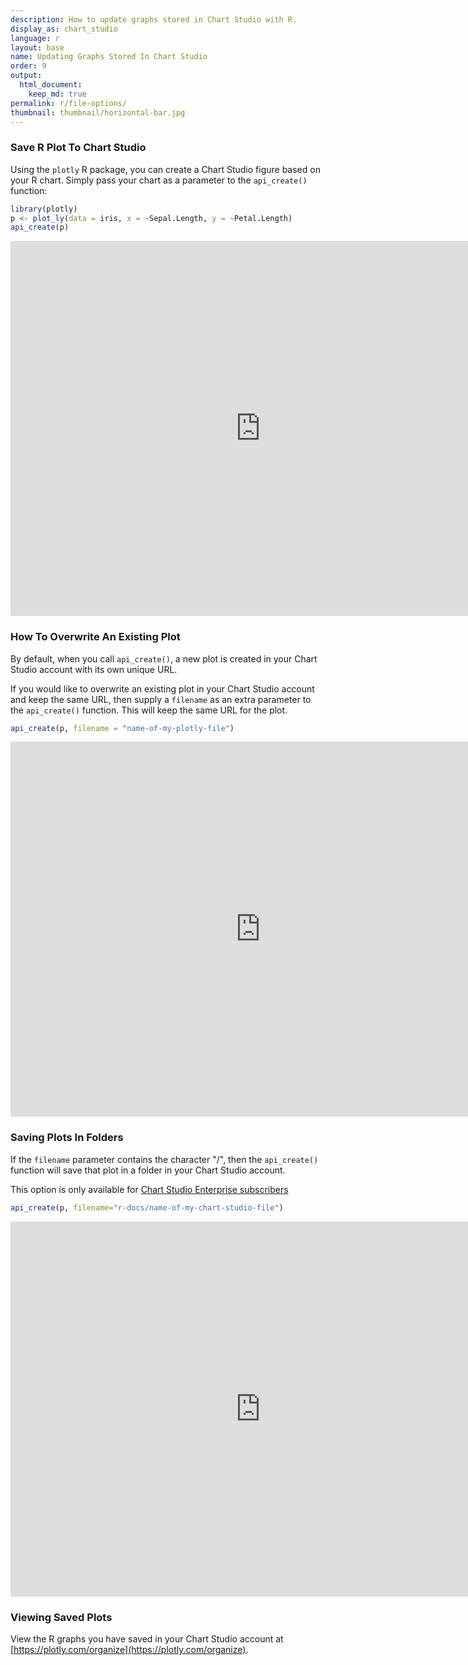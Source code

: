 ```yaml
---
description: How to update graphs stored in Chart Studio with R.
display_as: chart_studio
language: r
layout: base
name: Updating Graphs Stored In Chart Studio
order: 9
output:
  html_document:
    keep_md: true
permalink: r/file-options/
thumbnail: thumbnail/horizontal-bar.jpg
---
```



### Save R Plot To Chart Studio

Using the `plotly` R package, you can create a Chart Studio figure based on your R chart. Simply pass your chart as a parameter to the `api_create()` function:


```r
library(plotly)
p <- plot_ly(data = iris, x = ~Sepal.Length, y = ~Petal.Length)
api_create(p)
```

<iframe src="https://plotly.com/~RPlotBot/6092.embed" width="800" height="600" id="igraph" scrolling="no" seamless="seamless" frameBorder="0"> </iframe>

### How To Overwrite An Existing Plot

By default, when you call `api_create()`, a new plot is created in your Chart Studio account with its own unique URL.

If you would like to overwrite an existing plot in your Chart Studio account and keep the same URL, then supply a `filename` as an extra parameter to the `api_create()` function. This will keep the same URL for the plot. 


```r
api_create(p, filename = "name-of-my-plotly-file")
```

<iframe src="https://plotly.com/~RPlotBot/505.embed" width="800" height="600" id="igraph" scrolling="no" seamless="seamless" frameBorder="0"> </iframe>

### Saving Plots In Folders

If the `filename` parameter contains the character "/", then the `api_create()` function will save that plot in a folder in your Chart Studio account. 

This option is only available for [Chart Studio Enterprise subscribers](https://plotly.com/online-chart-maker/)


```r
api_create(p, filename="r-docs/name-of-my-chart-studio-file")
```

<iframe src="https://plotly.com/~RPlotBot/6029.embed" width="800" height="600" id="igraph" scrolling="no" seamless="seamless" frameBorder="0"> </iframe>

### Viewing Saved Plots

View the R graphs you have saved in your Chart Studio account at [https://plotly.com/organize](https://plotly.com/organize).
